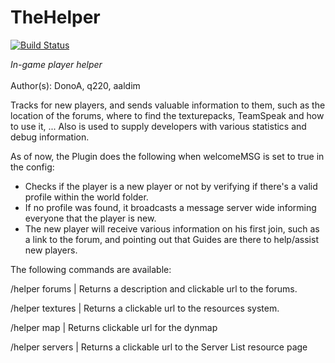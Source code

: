 TheHelper
=========
[![Build Status](https://travis-ci.org/DonoA/MCME-TheHelper.svg?branch=master)](https://travis-ci.org/DonoA/MCME-TheHelper)

<i>In-game player helper</i><br/>
<br/>
Author(s): DonoA, q220, aaldim
<br/>

Tracks for new players, and sends valuable information to them, such as the location of the forums, where to find the texturepacks, TeamSpeak and how to use it, ...
Also is used to supply developers with various statistics and debug information.

As of now, the Plugin does the following when welcomeMSG is set to true in the config:

- Checks if the player is a new player or not by verifying if there's a valid profile within the world folder.
- If no profile was found, it broadcasts a message server wide informing everyone that the player is new.
- The new player will receive various information on his first join, such as a link to the forum, and pointing out that Guides are there to help/assist new players.


The following commands are available:

/helper forums | Returns a description and clickable url to the forums.

/helper textures | Returns a clickable url to the resources system.

/helper map | Returns clickable url for the dynmap

/helper servers | Returns a clickable url to the Server List resource page
